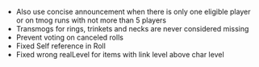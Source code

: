 - Also use concise announcement when there is only one eligible player or on tmog runs with not more than 5 players
- Transmogs for rings, trinkets and necks are never considered missing
- Prevent voting on canceled rolls
- Fixed Self reference in Roll
- Fixed wrong realLevel for items with link level above char level